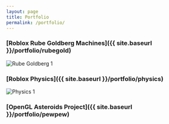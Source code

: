 ```yaml
---
layout: page
title: Portfolio
permalink: /portfolio/
---
```


### [Roblox Rube Goldberg Machines]({{ site.baseurl }}/portfolio/rubegold)

![Rube Goldberg 1]({{site.baseurl}}/assets/images/portfolio/Cannon_Asset.gif)

### [Roblox Physics]({{ site.baseurl }}/portfolio/physics)

![Physics 1]({{site.baseurl}}/assets/images/portfolio/Basketball_Trajectory_3.png)

### [OpenGL Asteroids Project]({{ site.baseurl }}/portfolio/pewpew)

